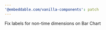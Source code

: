 ```yaml
---
'@embeddable.com/vanilla-components': patch
---
```


Fix labels for non-time dimensions on Bar Chart
